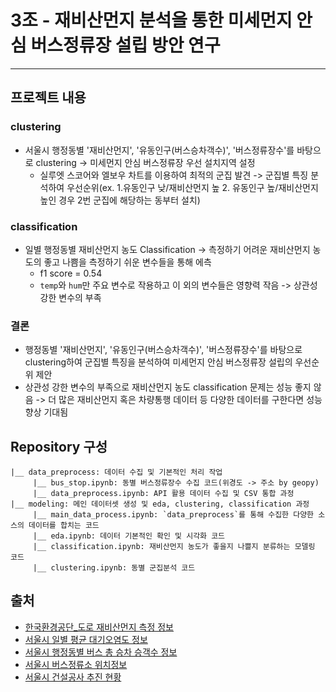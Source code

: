 # 3조 - 재비산먼지 분석을 통한 미세먼지 안심 버스정류장 설립 방안 연구
---

## 프로젝트 내용
### clustering
* 서울시 행정동별 '재비산먼지', '유동인구(버스승차객수)', '버스정류장수'를 바탕으로 clustering -> 미세먼지 안심 버스정류장 우선 설치지역 설정
     * 실루엣 스코어와 엘보우 차트를 이용하여 최적의 군집 발견 -> 군집별 특징 분석하여 우선순위(ex. 1.유동인구 낮/재비산먼지 높 2. 유동인구 높/재비산먼지 높인 경우 2번 군집에 해당하는 동부터 설치)


### classification
* 일별 행정동별 재비산먼지 농도 Classification -> 측정하기 어려운 재비산먼지 농도의 좋고 나쁨을 측정하기 쉬운 변수들을 통해 에측
     * f1 score = 0.54
     * `temp`와 `hum`만 주요 변수로 작용하고 이 외의 변수들은 영향력 작음 -> 상관성 강한 변수의 부족


### 결론
* 행정동별 '재비산먼지', '유동인구(버스승차객수)', '버스정류장수'를 바탕으로 clustering하여 군집별 특징을 분석하여 미세먼지 안심 버스정류장 설립의 우선순위 제안
* 상관성 강한 변수의 부족으로 재비산먼지 농도 classification 문제는 성능 좋지 않음 -> 더 많은 재비산먼지 혹은 차량통행 데이터 등 다양한 데이터를 구한다면 성능 향상 기대됨


## Repository 구성
```
|__ data_preprocess: 데이터 수집 및 기본적인 처리 작업
     |__ bus_stop.ipynb: 동별 버스정류장수 수집 코드(위경도 -> 주소 by geopy)
     |__ data_preprocess.ipynb: API 활용 데이터 수집 및 CSV 통합 과정
|__ modeling: 메인 데이터셋 생성 및 eda, clustering, classification 과정
     |__ main_data_process.ipynb: `data_preprocess`를 통해 수집한 다양한 소스의 데이터를 합치는 코드
     |__ eda.ipynb: 데이터 기본적인 확인 및 시각화 코드
     |__ classification.ipynb: 재비산먼지 농도가 좋을지 나쁠지 분류하는 모델링 코드
     |__ clustering.ipynb: 동별 군집분석 코드
```


## 출처
* [한국환경공단_도로 재비산먼지 측정 정보](https://www.data.go.kr/data/15021888/fileData.do)
* [서울시 일별 평균 대기오염도 정보](http://data.seoul.go.kr/dataList/OA-2218/S/1/datasetView.do)
* [서울시 행정동별 버스 총 승차 승객수 정보](http://data.seoul.go.kr/dataList/OA-21225/S/1/datasetView.do)
* [서울시 버스정류소 위치정보](http://data.seoul.go.kr/dataList/OA-15067/S/1/datasetView.do)
* [서울시 건설공사 추진 현황](http://data.seoul.go.kr/dataList/OA-2540/S/1/datasetView.do)
